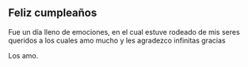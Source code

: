 ## Feliz cumpleaños

Fue un día lleno de emociones, en el cual estuve rodeado de mis seres queridos a los cuales amo mucho y les agradezco infinitas gracias

Los amo.

